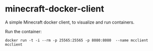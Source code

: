 # minecraft-docker-client
A simple Minecraft docker client, to visualize and run containers.

Run the container:

```
docker run -t -i --rm -p 25565:25565 -p 8080:8080  --name mcclient mcclient
```

